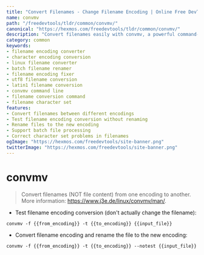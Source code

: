 ```yaml
---
title: "Convert Filenames - Change Filename Encoding | Online Free DevTools by Hexmos"
name: convmv
path: "/freedevtools/tldr/common/convmv/"
canonical: "https://hexmos.com/freedevtools/tldr/common/convmv/"
description: "Convert filenames easily with convmv, a powerful command-line tool. Change filename encodings, fix character set issues, and batch rename files. Free online tool, no registration required."
category: common
keywords:
- filename encoding converter
- character encoding conversion
- linux filename converter
- batch filename renamer
- filename encoding fixer
- utf8 filename conversion
- latin1 filename conversion
- convmv command line
- filename conversion command
- filename character set
features:
- Convert filenames between different encodings
- Test filename encoding conversion without renaming
- Rename files to the new encoding
- Support batch file processing
- Correct character set problems in filenames
ogImage: "https://hexmos.com/freedevtools/site-banner.png"
twitterImage: "https://hexmos.com/freedevtools/site-banner.png"
---
```


# convmv

> Convert filenames (NOT file content) from one encoding to another.
> More information: <https://www.j3e.de/linux/convmv/man/>.

- Test filename encoding conversion (don't actually change the filename):

`convmv -f {{from_encoding}} -t {{to_encoding}} {{input_file}}`

- Convert filename encoding and rename the file to the new encoding:

`convmv -f {{from_encoding}} -t {{to_encoding}} --notest {{input_file}}`
